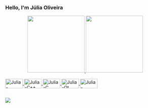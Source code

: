 ### Hello, I'm Júlia Oliveira

<div align="center">
  <a href="https://github.com/juliacoliveira">
  <img height="180em" src="https://github-readme-stats.vercel.app/api?username=juliacoliveira&show_icons=true&theme=tokyonight&include_all_commits=true&count_private=true"/>
  <img height="180em" src="https://github-readme-stats.vercel.app/api/top-langs/?username=juliacoliveira&layout=compact&langs_count=7&theme=tokyonight"/>
</div>

<div style="display: inline_block"><br>
  <img align="center" alt="Julia-Python" height="30" width="55" src="https://cdn.jsdelivr.net/gh/devicons/devicon/icons/python/python-original.svg">
  <img align="center" alt="Julia-C++" height="30" width="55" src="https://cdn.jsdelivr.net/gh/devicons/devicon/icons/cplusplus/cplusplus-original.svg">
  <img align="center" alt="Julia-C" height="30" width="55" src="https://cdn.jsdelivr.net/gh/devicons/devicon/icons/c/c-original.svg">
  <img align="center" alt="Julia-Qt" height="30" width="55" src="https://cdn.jsdelivr.net/gh/devicons/devicon/icons/qt/qt-original.svg">
 <img align="center" alt="Julia-Vscode" height="30" width="55" src="https://cdn.jsdelivr.net/gh/devicons/devicon/icons/vscode/vscode-original.svg"> 
</div>
  
  ##
  
  <div> 
  
  <a href="https://www.linkedin.com/in/juliacco" target="_blank"><img src="https://img.shields.io/badge/-LinkedIn-%230077B5?style=for-the-badge&logo=linkedin&logoColor=white" target="_blank"></a>
    
</div>
